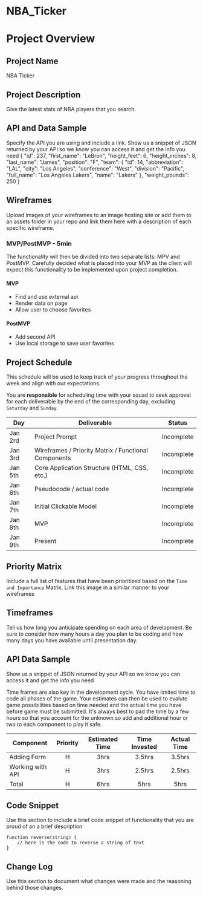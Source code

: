 # NBA_Ticker

# Project Overview

## Project Name
NBA Ticker

## Project Description

Give the latest stats of NBA players that you search.

## API and Data Sample

Specify the API you are using and include a link. Show us a snippet of JSON returned by your API so we know you can access it and get the info you need
{
    "id": 237,
    "first_name": "LeBron",
    "height_feet": 6,
    "height_inches": 8,
    "last_name": "James",
    "position": "F",
    "team": {
        "id": 14,
        "abbreviation": "LAL",
        "city": "Los Angeles",
        "conference": "West",
        "division": "Pacific",
        "full_name": "Los Angeles Lakers",
        "name": "Lakers"
    },
    "weight_pounds": 250
}

## Wireframes

Upload images of your wireframes to an image hosting site or add them to an assets folder in your repo and link them here with a description of each specific wireframe.

### MVP/PostMVP - 5min

The functionality will then be divided into two separate lists: MPV and PostMVP.  Carefully decided what is placed into your MVP as the client will expect this functionality to be implemented upon project completion.  

#### MVP 

- Find and use external api 
- Render data on page 
- Allow user to choose favorites 

#### PostMVP 

- Add second API
- Use local storage to save user favorites

## Project Schedule

This schedule will be used to keep track of your progress throughout the week and align with our expectations.  

You are **responsible** for scheduling time with your squad to seek approval for each deliverable by the end of the corresponding day, excluding `Saturday` and `Sunday`.

|  Day | Deliverable | Status
|---|---| ---|
|Jan 2rd| Project Prompt | Incomplete
|Jan 3rd| Wireframes / Priority Matrix / Functional Components | Incomplete
|Jan 5th| Core Application Structure (HTML, CSS, etc.) | Incomplete
|Jan 6th| Pseudocode / actual code | Incomplete
|Jan 7th| Initial Clickable Model  | Incomplete
|Jan 8th| MVP | Incomplete
|Jan 9th| Present | Incomplete

## Priority Matrix

Include a full list of features that have been prioritized based on the `Time and Importance` Matrix.  Link this image in a similar manner to your wireframes

## Timeframes

Tell us how long you anticipate spending on each area of development. Be sure to consider how many hours a day you plan to be coding and how many days you have available until presentation day.

## API Data Sample

Show us a snippet of JSON returned by your API so we know you can access it and get the info you need


Time frames are also key in the development cycle.  You have limited time to code all phases of the game.  Your estimates can then be used to evalute game possibilities based on time needed and the actual time you have before game must be submitted. It's always best to pad the time by a few hours so that you account for the unknown so add and additional hour or two to each component to play it safe.

| Component | Priority | Estimated Time | Time Invested | Actual Time |
| --- | :---: |  :---: | :---: | :---: |
| Adding Form | H | 3hrs| 3.5hrs | 3.5hrs |
| Working with API | H | 3hrs| 2.5hrs | 2.5hrs |
| Total | H | 6hrs| 5hrs | 5hrs |


## Code Snippet

Use this section to include a brief code snippet of functionality that you are proud of an a brief description  

```
function reverse(string) {
	// here is the code to reverse a string of text
}
```

## Change Log
 Use this section to document what changes were made and the reasoning behind those changes.  
